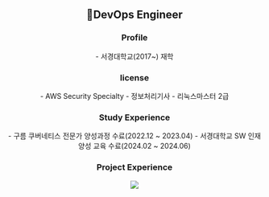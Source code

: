<div align="center">
  <h2>DevOps Engineer</h2>
  <h3>Profile</h3>
  <div>- 서경대학교(2017~) 재학</div>
  <h3>license</h3>
  - AWS Security Specialty
  - 정보처리기사
  - 리눅스마스터 2급
  <h3>Study Experience</h3>
  - 구름 쿠버네티스 전문가 양성과정 수료(2022.12 ~ 2023.04)
  - 서경대학교 SW 인재양성 교육 수료(2024.02 ~ 2024.06)
  <h3>Project Experience</h3>
  <img src="https://github.com/user-attachments/assets/e2d9f01b-2f65-42df-9db7-69b16f7bacbe">
  
</div>

